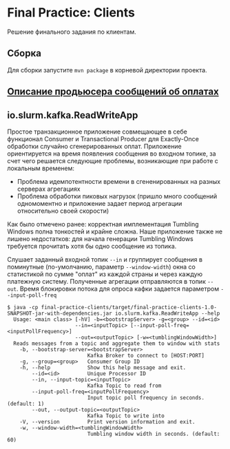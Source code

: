 # Final Practice: Clients

Решение финального задания по клиентам.

## Сборка

Для сборки запустите `mvn package` в корневой директории проекта.

## [Описание продьюсера сообщений об оплатах](https://gitlab.slurm.io/edu/kafka/-/blob/master/test-clients/src/main/java/io/slurm/kafka/TestProducer.java)

## io.slurm.kafka.ReadWriteApp

Простое транзакционное приложение совмещающее в себе функционал Consumer и Transactional Producer для
Exactly-Once обработки случайно сгенерированных оплат.
Приложение ориентируется на время появления сообщения во входном топике, за счет чего решается следующие проблемы, возникающие при работе с локальным временем:
 - Проблема идемпотентности времени в сгененированных на разных серверах агрегациях
 - Проблема обработки пиковых нагрузок (пришло много сообщений одномоментно и приложение задает период агрегации относительно своей скорости)             

Как было отмечено ранее: корректная имплементация Tumbling Windows полна тонкостей и крайне сложна. 
Наше приложение также не лишено недостатков: для начала генерации Tumbling Windows требуется прочитать хотя бы одно сообщение из топика. 

Слушает заданный входной топик `--in` и группирует сообщения в поминутные (по-умолчанию, параметр `--window-width`) окна со статистикой 
по сумме "оплат" из каждой страны и через каждую платежную систему. Полученные агрегации отправляются в топик `--out`.
Время блокировки потока для опроса кафки задается параметром `--input-poll-freq`

```
$ java -cp final-practice-clients/target/final-practice-clients-1.0-SNAPSHOT-jar-with-dependencies.jar io.slurm.kafka.ReadWriteApp --help
  Usage: <main class> [-hV] -b=<bootstrapServer> -g=<group> --id=<id>
                      --in=<inputTopic> [--input-poll-freq=<inputPollFrequency>]
                      --out=<outputTopic> [-w=<tumblingWindowWidth>]
  Reads messages from a topic and aggregate them to window with stats
    -b, --bootstrap-server=<bootstrapServer>
                          Kafka Broker to connect to [HOST:PORT]
    -g, --group=<group>   Consumer Group ID
    -h, --help            Show this help message and exit.
        --id=<id>         Unique Processor ID
        --in, --input-topic=<inputTopic>
                          Kafka Topic to read from
        --input-poll-freq=<inputPollFrequency>
                          Input topic poll frequency in seconds. (default: 1)
        --out, --output-topic=<outputTopic>
                          Kafka Topic to write into
    -V, --version         Print version information and exit.
    -w, --window-width=<tumblingWindowWidth>
                          Tumbling window width in seconds. (default: 60)
```